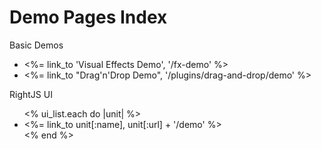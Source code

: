 # Demo Pages Index

<p>
  <dl>
    <dt>Basic Demos</dt>
    <ul>
      <li><%= link_to 'Visual Effects Demo', '/fx-demo' %></li>
      <li><%= link_to "Drag'n'Drop Demo",    '/plugins/drag-and-drop/demo' %></li>
    </ul>
    <dt>RightJS UI</dt>
    <ul>
    <% ui_list.each do |unit| %>
      <li><%= link_to unit[:name], unit[:url] + '/demo' %></li>
    <% end %>
    </ul>
  </dl>
</p>
